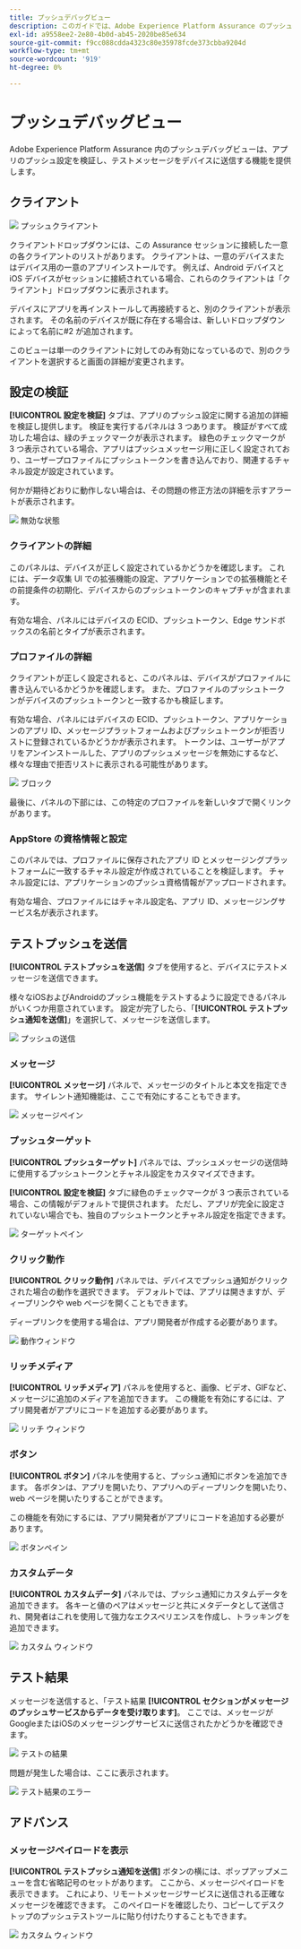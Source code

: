 ```yaml
---
title: プッシュデバッグビュー
description: このガイドでは、Adobe Experience Platform Assurance のプッシュデバッグビューについて詳しく説明します。
exl-id: a9558ee2-2e80-4b0d-ab45-2020be85e634
source-git-commit: f9cc088cdda4323c80e35978fcde373cbba9204d
workflow-type: tm+mt
source-wordcount: '919'
ht-degree: 0%

---
```


# プッシュデバッグビュー

Adobe Experience Platform Assurance 内のプッシュデバッグビューは、アプリのプッシュ設定を検証し、テストメッセージをデバイスに送信する機能を提供します。

## クライアント

![&#x200B; プッシュクライアント &#x200B;](./images/push-debug-view/clients.png)

クライアントドロップダウンには、この Assurance セッションに接続した一意の各クライアントのリストがあります。 クライアントは、一意のデバイスまたはデバイス用の一意のアプリインストールです。 例えば、Android デバイスとiOS デバイスがセッションに接続されている場合、これらのクライアントは「クライアント」ドロップダウンに表示されます。

デバイスにアプリを再インストールして再接続すると、別のクライアントが表示されます。 その名前のデバイスが既に存在する場合は、新しいドロップダウンによって名前に#2 が追加されます。

このビューは単一のクライアントに対してのみ有効になっているので、別のクライアントを選択すると画面の詳細が変更されます。

## 設定の検証

**[!UICONTROL 設定を検証]** タブは、アプリのプッシュ設定に関する追加の詳細を検証し提供します。 検証を実行するパネルは 3 つあります。 検証がすべて成功した場合は、緑のチェックマークが表示されます。 緑色のチェックマークが 3 つ表示されている場合、アプリはプッシュメッセージ用に正しく設定されており、ユーザープロファイルにプッシュトークンを書き込んでおり、関連するチャネル設定が設定されています。

何かが期待どおりに動作しない場合は、その問題の修正方法の詳細を示すアラートが表示されます。

![&#x200B; 無効な状態 &#x200B;](./images/push-debug-view/invalid-state.png)

### クライアントの詳細

このパネルは、デバイスが正しく設定されているかどうかを確認します。 これには、データ収集 UI での拡張機能の設定、アプリケーションでの拡張機能とその前提条件の初期化、デバイスからのプッシュトークンのキャプチャが含まれます。

有効な場合、パネルにはデバイスの ECID、プッシュトークン、Edge サンドボックスの名前とタイプが表示されます。

### プロファイルの詳細

クライアントが正しく設定されると、このパネルは、デバイスがプロファイルに書き込んでいるかどうかを確認します。 また、プロファイルのプッシュトークンがデバイスのプッシュトークンと一致するかも検証します。

有効な場合、パネルにはデバイスの ECID、プッシュトークン、アプリケーションのアプリ ID、メッセージプラットフォームおよびプッシュトークンが拒否リストに登録されているかどうかが表示されます。 トークンは、ユーザーがアプリをアンインストールした、アプリのプッシュメッセージを無効にするなど、様々な理由で拒否リストに表示される可能性があります。

![&#x200B; ブロック &#x200B;](./images/push-debug-view/deny-list-blocked.png)

最後に、パネルの下部には、この特定のプロファイルを新しいタブで開くリンクがあります。

### AppStore の資格情報と設定

このパネルでは、プロファイルに保存されたアプリ ID とメッセージングプラットフォームに一致するチャネル設定が作成されていることを検証します。 チャネル設定には、アプリケーションのプッシュ資格情報がアップロードされます。

有効な場合、プロファイルにはチャネル設定名、アプリ ID、メッセージングサービス名が表示されます。

## テストプッシュを送信

**[!UICONTROL テストプッシュを送信]** タブを使用すると、デバイスにテストメッセージを送信できます。

様々なiOSおよびAndroidのプッシュ機能をテストするように設定できるパネルがいくつか用意されています。 設定が完了したら、「**[!UICONTROL テストプッシュ通知を送信]**」を選択して、メッセージを送信します。

![&#x200B; プッシュの送信 &#x200B;](./images/push-debug-view/send.png)

### メッセージ

**[!UICONTROL メッセージ]** パネルで、メッセージのタイトルと本文を指定できます。 サイレント通知機能は、ここで有効にすることもできます。

![&#x200B; メッセージペイン &#x200B;](./images/push-debug-view/message-pane.png)

### プッシュターゲット

**[!UICONTROL プッシュターゲット]** パネルでは、プッシュメッセージの送信時に使用するプッシュトークンとチャネル設定をカスタマイズできます。

**[!UICONTROL 設定を検証]** タブに緑色のチェックマークが 3 つ表示されている場合、この情報がデフォルトで提供されます。 ただし、アプリが完全に設定されていない場合でも、独自のプッシュトークンとチャネル設定を指定できます。

![&#x200B; ターゲットペイン &#x200B;](./images/push-debug-view/target-pane.png)

### クリック動作

**[!UICONTROL クリック動作]** パネルでは、デバイスでプッシュ通知がクリックされた場合の動作を選択できます。 デフォルトでは、アプリは開きますが、ディープリンクや web ページを開くこともできます。

ディープリンクを使用する場合は、アプリ開発者が作成する必要があります。

![&#x200B; 動作ウィンドウ &#x200B;](./images/push-debug-view/click-behavior.png)

### リッチメディア

**[!UICONTROL リッチメディア]** パネルを使用すると、画像、ビデオ、GIFなど、メッセージに追加のメディアを追加できます。 この機能を有効にするには、アプリ開発者がアプリにコードを追加する必要があります。

![&#x200B; リッチ ウィンドウ &#x200B;](./images/push-debug-view/rich-pane.png)

### ボタン

**[!UICONTROL ボタン]** パネルを使用すると、プッシュ通知にボタンを追加できます。 各ボタンは、アプリを開いたり、アプリへのディープリンクを開いたり、web ページを開いたりすることができます。

この機能を有効にするには、アプリ開発者がアプリにコードを追加する必要があります。

![&#x200B; ボタンペイン &#x200B;](./images/push-debug-view/buttons-pane.png)

### カスタムデータ

**[!UICONTROL カスタムデータ]** パネルでは、プッシュ通知にカスタムデータを追加できます。 各キーと値のペアはメッセージと共にメタデータとして送信され、開発者はこれを使用して強力なエクスペリエンスを作成し、トラッキングを追加できます。

![&#x200B; カスタム ウィンドウ &#x200B;](./images/push-debug-view/custom-pane.png)

## テスト結果

メッセージを送信すると、「テスト結果 **[!UICONTROL セクションがメッセージのプッシュサービスからデータを受け取ります]**。 ここでは、メッセージがGoogleまたはiOSのメッセージングサービスに送信されたかどうかを確認できます。

![&#x200B; テストの結果 &#x200B;](./images/push-debug-view/test-results.png)

問題が発生した場合は、ここに表示されます。

![&#x200B; テスト結果のエラー &#x200B;](./images/push-debug-view/test-error.png)

## アドバンス

### メッセージペイロードを表示

**[!UICONTROL テストプッシュ通知を送信]** ボタンの横には、ポップアップメニューを含む省略記号のセットがあります。 ここから、メッセージペイロードを表示できます。 これにより、リモートメッセージサービスに送信される正確なメッセージを確認できます。 このペイロードを確認したり、コピーしてデスクトップのプッシュテストツールに貼り付けたりすることもできます。

![&#x200B; カスタム ウィンドウ &#x200B;](./images/push-debug-view/message-payload.png)
